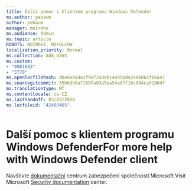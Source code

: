 ```yaml
---
title: Další pomoc s klientem programu Windows Defender
ms.author: pebaum
author: pebaum
manager: mnirkhe
ms.audience: Admin
ms.topic: article
ROBOTS: NOINDEX, NOFOLLOW
localization_priority: Normal
ms.collection: Adm_O365
ms.custom:
- "9001693"
- "3770"
ms.openlocfilehash: dbe6a664e2f9e72a9eb14a95bd42ed686cf66a47
ms.sourcegitcommit: 35b6db0a7160fa03a5ea54ad7f16cd84ca3186df
ms.translationtype: MT
ms.contentlocale: cs-CZ
ms.lasthandoff: 03/03/2020
ms.locfileid: "42403465"
---
```

# <a name="for-more-help-with-windows-defender-client"></a><span data-ttu-id="f129b-102">Další pomoc s klientem programu Windows Defender</span><span class="sxs-lookup"><span data-stu-id="f129b-102">For more help with Windows Defender client</span></span>

<span data-ttu-id="f129b-103">Navštivte [dokumentační](https://docs.microsoft.com/security/#pivot=products&panel=products1) centrum zabezpečení společnosti Microsoft.</span><span class="sxs-lookup"><span data-stu-id="f129b-103">Visit Microsoft [Security documentation](https://docs.microsoft.com/security/#pivot=products&panel=products1) center.</span></span>